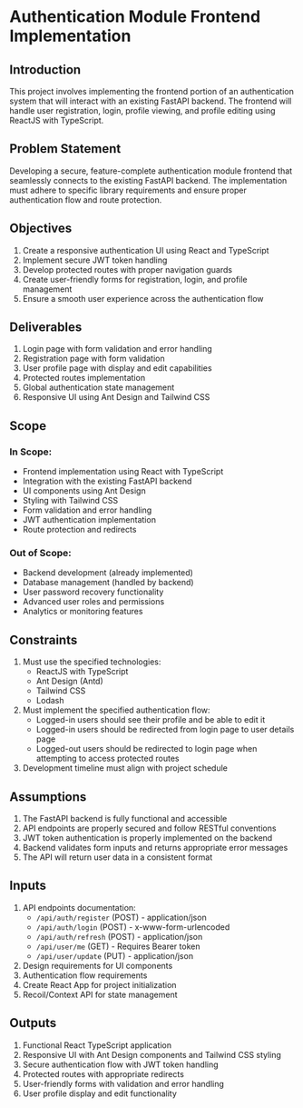 

# Authentication Module Frontend Implementation

## Introduction
This project involves implementing the frontend portion of an authentication system that will interact with an existing FastAPI backend. The frontend will handle user registration, login, profile viewing, and profile editing using ReactJS with TypeScript.

## Problem Statement
Developing a secure, feature-complete authentication module frontend that seamlessly connects to the existing FastAPI backend. The implementation must adhere to specific library requirements and ensure proper authentication flow and route protection.

## Objectives
1. Create a responsive authentication UI using React and TypeScript
2. Implement secure JWT token handling
3. Develop protected routes with proper navigation guards
4. Create user-friendly forms for registration, login, and profile management
5. Ensure a smooth user experience across the authentication flow

## Deliverables
1. Login page with form validation and error handling
2. Registration page with form validation
3. User profile page with display and edit capabilities
4. Protected routes implementation
5. Global authentication state management
6. Responsive UI using Ant Design and Tailwind CSS

## Scope
### In Scope:
- Frontend implementation using React with TypeScript
- Integration with the existing FastAPI backend
- UI components using Ant Design
- Styling with Tailwind CSS
- Form validation and error handling
- JWT authentication implementation
- Route protection and redirects

### Out of Scope:
- Backend development (already implemented)
- Database management (handled by backend)
- User password recovery functionality
- Advanced user roles and permissions
- Analytics or monitoring features

## Constraints
1. Must use the specified technologies:
   - ReactJS with TypeScript
   - Ant Design (Antd)
   - Tailwind CSS
   - Lodash
2. Must implement the specified authentication flow:
   - Logged-in users should see their profile and be able to edit it
   - Logged-in users should be redirected from login page to user details page
   - Logged-out users should be redirected to login page when attempting to access protected routes
3. Development timeline must align with project schedule

## Assumptions
1. The FastAPI backend is fully functional and accessible
2. API endpoints are properly secured and follow RESTful conventions
3. JWT token authentication is properly implemented on the backend
4. Backend validates form inputs and returns appropriate error messages
5. The API will return user data in a consistent format

## Inputs
1. API endpoints documentation:
   - `/api/auth/register` (POST) - application/json
   - `/api/auth/login` (POST) - x-www-form-urlencoded  
   - `/api/auth/refresh` (POST) - application/json
   - `/api/user/me` (GET) - Requires Bearer token
   - `/api/user/update` (PUT) - application/json
2. Design requirements for UI components
3. Authentication flow requirements
4. Create React App for project initialization
5. Recoil/Context API for state management

## Outputs
1. Functional React TypeScript application
2. Responsive UI with Ant Design components and Tailwind CSS styling
3. Secure authentication flow with JWT token handling
4. Protected routes with appropriate redirects
5. User-friendly forms with validation and error handling
6. User profile display and edit functionality